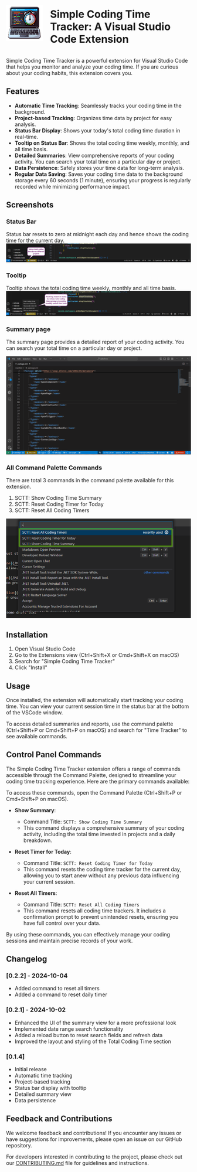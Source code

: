 <div style="display: flex; align-items: center;">
    <img src="icon-sctt.png" alt="Simple Coding Time Tracker Icon" width="100" style="margin-right: 20px;">
    <h1>Simple Coding Time Tracker: A Visual Studio Code Extension</h1>
</div>

Simple Coding Time Tracker is a powerful extension for Visual Studio Code that helps you monitor and analyze your coding time. If you are curious about your coding habits, this extension covers you.

## Features

- **Automatic Time Tracking**: Seamlessly tracks your coding time in the background.
- **Project-based Tracking**: Organizes time data by project for easy analysis.
- **Status Bar Display**: Shows your today's total coding time duration in real-time.
- **Tooltip on Status Bar**: Shows the total coding time weekly, monthly, and all time basis.
- **Detailed Summaries**: View comprehensive reports of your coding activity. You can search your total time on a particular day or project.
- **Data Persistence**: Safely stores your time data for long-term analysis.
- **Regular Data Saving**: Saves your coding time data to the background storage every 60 seconds (1 minute), ensuring your progress is regularly recorded while minimizing performance impact.


## Screenshots
### Status Bar
Status bar resets to zero at midnight each day and hence shows the coding time for the current day.
![Status Bar](./images/statusbar.png)

### Tooltip
Tooltip shows the total coding time weekly, monthly and all time basis.
![Tooltip](./images/tooltip.png)

### Summary page
The summary page provides a detailed report of your coding activity. You can search your total time on a particular day or project.

![Summary page ](https://raw.githubusercontent.com/twentyTwo/static-file-hosting/main/vsc-ext-coding-time-tracker-files/Simple-Coding-Time-Tracker.gif)

### All Command Palette Commands
There are total 3 commands in the command palette available for this extension.

1. SCTT: Show Coding Time Summary
2. SCTT: Reset Coding Timer for Today
3. SCTT: Reset All Coding Timers

![All Command Palette Commands](./images/commands.png)


## Installation

1. Open Visual Studio Code
2. Go to the Extensions view (Ctrl+Shift+X or Cmd+Shift+X on macOS)
3. Search for "Simple Coding Time Tracker"
4. Click "Install"

## Usage

Once installed, the extension will automatically start tracking your coding time. You can view your current session time in the status bar at the bottom of the VSCode window.

To access detailed summaries and reports, use the command palette (Ctrl+Shift+P or Cmd+Shift+P on macOS) and search for "Time Tracker" to see available commands.

## Control Panel Commands

The Simple Coding Time Tracker extension offers a range of commands accessible through the Command Palette, designed to streamline your coding time tracking experience. Here are the primary commands available:

To access these commands, open the Command Palette (Ctrl+Shift+P or Cmd+Shift+P on macOS).

- **Show Summary**: 
  - Command Title: `SCTT: Show Coding Time Summary`
  - This command displays a comprehensive summary of your coding activity, including the total time invested in projects and a daily breakdown.

- **Reset Timer for Today**: 
  - Command Title: `SCTT: Reset Coding Timer for Today`
  - This command resets the coding time tracker for the current day, allowing you to start anew without any previous data influencing your current session.

- **Reset All Timers**: 
  - Command Title: `SCTT: Reset All Coding Timers`
  - This command resets all coding time trackers. It includes a confirmation prompt to prevent unintended resets, ensuring you have full control over your data.

By using these commands, you can effectively manage your coding sessions and maintain precise records of your work.


## Changelog

### [0.2.2] - 2024-10-04
- Added command to reset all timers
- Added a command to reset daily timer


### [0.2.1] - 2024-10-02
- Enhanced the UI of the summary view for a more professional look
- Implemented date range search functionality
- Added a reload button to reset search fields and refresh data
- Improved the layout and styling of the Total Coding Time section


### [0.1.4] 
- Initial release
- Automatic time tracking
- Project-based tracking
- Status bar display with tooltip
- Detailed summary view
- Data persistence

## Feedback and Contributions

We welcome feedback and contributions! If you encounter any issues or have suggestions for improvements, please open an issue on our GitHub repository.

For developers interested in contributing to the project, please check out our [CONTRIBUTING.md](CONTRIBUTING.md) file for guidelines and instructions.



